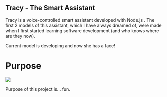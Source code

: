 ## Tracy - The Smart Assistant

Tracy is a voice-controlled smart assistant developed with Node.js . The first 2 models of this assistant, which I have always dreamed of, were made when I first started learning software development (and who knows where are they now).

Current model is developing and now she has a face!

# Purpose

![](https://media.giphy.com/media/fJ7cpzAm7UWy8853ak/giphy.gif)

Purpose of this project is... fun.
